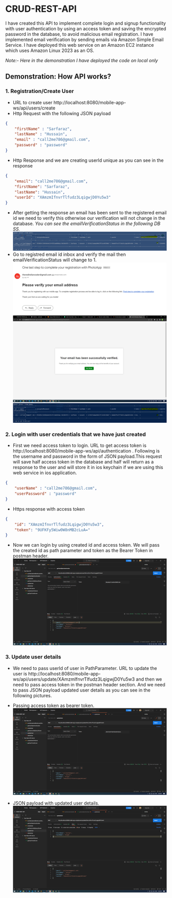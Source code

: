 # CRUD-REST-API
I have created this API to implement complete login and signup functionality with user authentication by using an access token and saving the encrypted password in the database, to avoid malicious email registration. I have implemented email verification by sending emails via Amazon Simple Email Service. I have deployed this web service on an Amazon EC2 instance which uses Amazon Linux 2023 as an OS.

_Note:- Here in the demonstration I have deployed the code on local only_

## Demonstration: How API works?
### 1. Registration/Create User 
- URL to create user http://localhost:8080/mobile-app-ws/api/users/create
- Http Request with the following JSON payload
```json
{
    "firstName" : "Sarfaraz",
    "lastName" : "Hussain",
    "email" : "call2me786@gmail.com",
    "password" : "password"
}
```   
- Http Response and we are creating userId unique as you can see in the response
```Json
{
    "email": "call2me786@gmail.com",
    "firstName": "Sarfaraz",
    "lastName": "Hussain",
    "userId": "XAmzmIfnvrTlfudz3LqigwjD0Yu5w3"
}
```
- After getting the response an email has been sent to the registered email id we need to verify this otherwise our verification will not change in the database. 
_You can see the emailVerificationStatus in the following DB SS._
![img](https://github.com/Sarfaraz-Hussain/CRUD-REST-API/blob/master/images/db1.png)
- Go to registred email id inbox and verify the mail then emailVerificationStatus will change to 1.
![img](https://github.com/Sarfaraz-Hussain/CRUD-REST-API/blob/master/images/email.png)
![img](https://github.com/Sarfaraz-Hussain/CRUD-REST-API/blob/master/images/Screenshot%20(37).png)
![img](https://github.com/Sarfaraz-Hussain/CRUD-REST-API/blob/master/images/Capture.PNG)

### 2. Login with user credentials that we have just created 
- First we need access token to login. URL to get access token is http://localhost:8080/mobile-app-ws/api/authentication . Following is the username and password in the form of JSON payload.This request will save half access token in the database and half will return as a response to the user and will store it in ios keychain if we are using this web service in ios application. 
```json
{
    "userName" : "call2me786@gmail.com",
    "userPassword" : "password"
}
```
- Https response with access token 
```json
{
    "id": "XAmzmIfnvrTlfudz3LqigwjD0Yu5w3",
    "token": "9UFKFy5Wiw0W8nMB2cLuA="
}
```
- Now we can login by using created id and access token. We will pass the created id as path parameter and token as the Bearer Token in postman header. 
![img](https://github.com/Sarfaraz-Hussain/CRUD-REST-API/blob/master/images/Screenshot%20(38).png)


### 3. Update user details
- We need to pass userId of user in PathParameter. URL to update the user is http://localhost:8080/mobile-app-ws/api/users/update/XAmzmIfnvrTlfudz3LqigwjD0Yu5w3 and then we need to pass access token in the postman header section. And we need to pass JSON payload updated user details as you can see in the following pictures.

- Passing access token as bearer token.
![img](https://github.com/Sarfaraz-Hussain/CRUD-REST-API/blob/master/images/Screenshot%20(40).png)

- JSON payload with updated user details.
![img](https://github.com/Sarfaraz-Hussain/CRUD-REST-API/blob/master/images/Screenshot%20(39).png)
